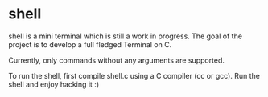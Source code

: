 shell
=====

shell is a mini terminal which is still a work in progress. The goal of the project is to develop a full fledged Terminal on C.

Currently, only commands without any arguments are supported.

To run the shell, first compile shell.c using a C compiler (cc or gcc). Run the shell and enjoy hacking it :)
